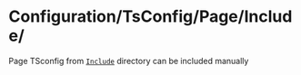 # Configuration/TsConfig/Page/Include/

Page TSconfig from [`Include`](Configuration/TsConfig/Page/Include/) directory can be included manually